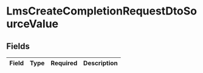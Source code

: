 # LmsCreateCompletionRequestDtoSourceValue


## Fields

| Field       | Type        | Required    | Description |
| ----------- | ----------- | ----------- | ----------- |